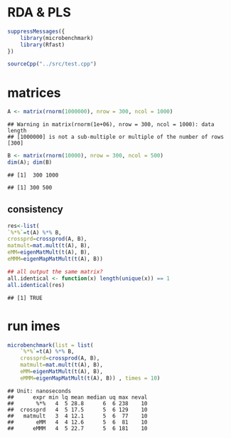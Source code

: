 RDA & PLS
================

``` r
suppressMessages({
    library(microbenchmark)
    library(Rfast)
})
```

``` r
sourceCpp("../src/test.cpp")
```

# matrices

``` r
A <- matrix(rnorm(1000000), nrow = 300, ncol = 1000)
```

    ## Warning in matrix(rnorm(1e+06), nrow = 300, ncol = 1000): data length
    ## [1000000] is not a sub-multiple or multiple of the number of rows [300]

``` r
B <- matrix(rnorm(10000), nrow = 300, ncol = 500)
dim(A); dim(B)
```

    ## [1]  300 1000

    ## [1] 300 500

## consistency

``` r
res<-list(
`%*%`=t(A) %*% B,
crossprd=crossprod(A, B),
matmult=mat.mult(t(A), B),
eMM=eigenMatMult(t(A), B),
eMMM=eigenMapMatMult(t(A), B))

## all output the same matrix?
all.identical <- function(x) length(unique(x)) == 1
all.identical(res)
```

    ## [1] TRUE

# run imes

``` r
microbenchmark(list = list(
    `%*%`=t(A) %*% B,
    crossprd=crossprod(A, B),
    matmult=mat.mult(t(A), B),
    eMM=eigenMatMult(t(A), B),
    eMMM=eigenMapMatMult(t(A), B)) , times = 10)
```

    ## Unit: nanoseconds
    ##      expr min lq mean median uq max neval
    ##       %*%   4  5 28.8      6  6 238    10
    ##  crossprd   4  5 17.5      5  6 129    10
    ##   matmult   3  4 12.1      5  6  77    10
    ##       eMM   4  4 12.6      5  6  81    10
    ##      eMMM   4  5 22.7      5  6 181    10
